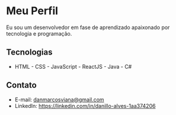 # Meu Perfil

Eu sou um desenvolvedor em fase de aprendizado apaixonado por tecnologia e programação.

## Tecnologias

- HTML - CSS - JavaScript - ReactJS - Java - C#

## Contato

- E-mail: danmarcosviana@gmail.com
- LinkedIn: https://linkedin.com/in/danillo-alves-1aa374206

